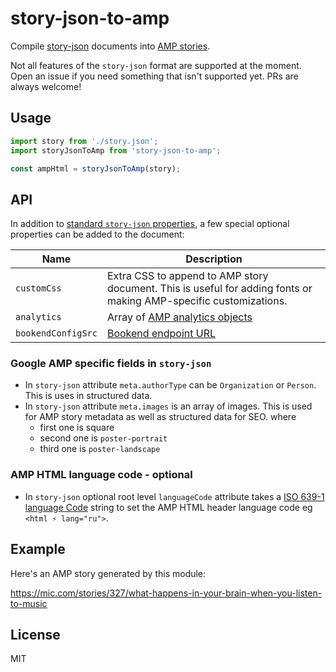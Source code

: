 # story-json-to-amp

Compile [story-json](https://github.com/micnews/story-json) documents into [AMP stories](https://github.com/ampproject/amphtml/blob/master/extensions/amp-story/amp-story.md).

Not all features of the `story-json` format are supported at the moment. Open an issue if you need something that isn't supported yet. PRs are always welcome!

## Usage

```js
import story from './story.json';
import storyJsonToAmp from 'story-json-to-amp';

const ampHtml = storyJsonToAmp(story);
```

## API

In addition to [standard `story-json` properties](https://github.com/micnews/story-json#document-properties), a few special optional properties can be added to the document:

| Name | Description |
| ------ | ------------- |
| `customCss` | Extra CSS to append to AMP story document. This is useful for adding fonts or making AMP-specific customizations. |
| `analytics` | Array of [AMP analytics objects](https://www.ampproject.org/docs/reference/components/amp-analytics) |
| `bookendConfigSrc` | [Bookend endpoint URL](https://www.ampproject.org/docs/tutorials/visual_story/create_bookend) |

### Google AMP specific fields in `story-json`

- In `story-json` attribute `meta.authorType` can be `Organization` or `Person`. This is uses in structured data.
-  In `story-json` attribute `meta.images` is an array of images. This is used for AMP story metadata as well as structured data for SEO.
      where 
      - first one is square 
      - second one is `poster-portrait`
      - third one is `poster-landscape`

### AMP HTML language code - optional

- In `story-json` optional root level `languageCode` attribute takes a [ISO 639-1 language Code](https://www.w3schools.com/tags/ref_language_codes.asp) string to set the AMP HTML header language code eg `<html ⚡ lang="ru">`.


## Example

Here's an AMP story generated by this module:

https://mic.com/stories/327/what-happens-in-your-brain-when-you-listen-to-music

## License

MIT
